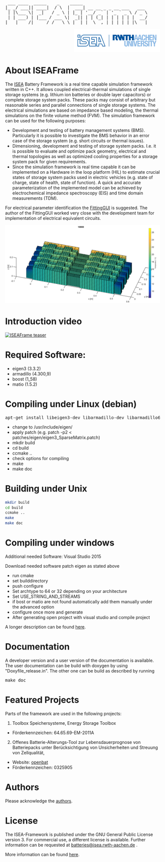 <pre>
 ___ ____  _____    _    _____
|_ _/ ___|| ____|  / \  |  ___| __ __ _ _ __ ___   ___
 | |\___ \|  _|   / _ \ | |_ | '__/ _` | '_ ` _ \ / _ \
 | | ___) | |___ / ___ \|  _|| | | (_| | | | | | |  __/
|___|____/|_____/_/   \_\_|  |_|  \__,_|_| |_| |_|\___|
</pre>

<div align=right>
<a href="http://www.isea.rwth-aachen.de/">  <img src="misc/images/logo.png" /> </a>
</div>

About ISEAFrame
==============================
The <a href=http://www.isea.rwth-aachen.de/>ISEA</a> Battery Framework is a real time capable simulation framework  written in C++. It allows coupled electrical-thermal simulations of single storage systems (e.g. lithium ion batteries or double layer capacitors) or complete storage system packs. These packs may consist of arbitrary but reasonable series and parallel connections of single storage systems. The electrical simulations are based on impedance based modeling, the thermal simulations on the finite volume method (FVM).
The simulation framework can be used for the following purposes:
+ Development and testing of battery management systems (BMS). Particularly it is possible to investigate the BMS behavior in an error case of the storage system (e.g. short circuits or thermal issues).
+ Dimensioning, development and testing of storage system packs. I.e. it is possible to evaluate and optimize pack geometry, electrical and thermal topologies as well as optimized cooling properties for a storage system pack for given requirements.
+ Since the simulation framework is real time capable it can be implemented on a Hardware in the loop platform (HIL) to estimate crucial states of storage system packs used in electric vehicles (e.g. state of charge, state of health, state of function). A quick and accurate parameterization of the implemented model can be achieved by electrochemical impedance spectroscopy (EIS) and time domain measurements (TDM).


For electrical parameter identification the [FittingGUI](https://github.com/HWitz/FittingGUI ) is suggested.
The author of the FittingGUI worked very close with the development team for implementation of electrical equivalent circuits.


![Simulation](misc/images/Simulation_scenario.png "Simulation")

Introduction video
===================
[![ISEAFrame teaser](http://img.youtube.com/vi/mcJhqVV0yNU/0.jpg)](http://www.youtube.com/watch?v=mcJhqVV0yNU "ISEAFrame teaser")


Required Software:
==============================
+ eigen3 (3.3.2)
+ armadillo (4.300,9)
+ boost (1_58)
+ matio (1.5.2)

Compiling under Linux (debian)
==============================
<pre>
apt-get install libeigen3-dev libarmadillo-dev libarmadillo6 libboost1.58-all-dev libmatio4 libmatio-dev cmake ccmake build-essentials gcc-4.9
</pre>

+ change to /usr/include/eigen/
+ apply patch (e.g. patch -p2 < patches/eigen/eigen3_SparseMatrix.patch)
+ mkdir build
+ cd build
+ ccmake ..
+ check options for compiling
+ make
+ make doc

Building under Unix
============

```bash
mkdir build
cd build
ccmake ..
make
make doc
```

Compiling under windows
==============================
Additional needed Software:
Visual Studio 2015

Download needed software
patch eigen as stated above

+ run cmake
+ set builddirectory
+ push configure
+ Set archtype to 64 or 32 depending on your architecture
+ Set USE_STRING_AND_STREAMS
+ if bost or matio are not found automatically add them manually under the advanced option
+ configure once more and generate
+ After generating open project with visual studio and compile project

A longer description can be found [here](doxygen/buildingUnderWindows.md).

Documentation
=========
A developer version and a user version of the documentation is available.
The user documentation can be build with doxygen by using "Doxyfile_release.in".
The other one can be build as described by running 
<pre>
make doc 
</pre>

Featured Projects
=================
Parts of the framework are used in the following projects:
1. Toolbox Speichersysteme, Energy Storage Toolbox 
  * Förderkennzeichen: 64.65.69-EM-2011A

2. Offenes Batterie-Alterungs-Tool zur Lebensdauerprognose von Batteriepacks unter Berücksichtigung von Unsicherheiten und Streuung von Zellqualität,
  * Website: [openbat](https://openbat.de)
  * Förderkennzeichen: 0325905

Authors
===========
Please acknowledge the [authors](DevelopmentTeam.md).

License
=========
The ISEA-Framework is published under the GNU General Public License version 3.
For commercial use, a different license is available.
Further information can be requested at batteries@isea.rwth-aachen.de .

More information can be found [here](LICENSE.MD).


